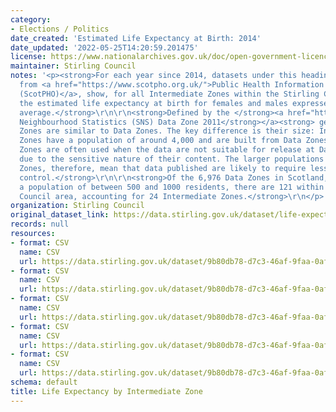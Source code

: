 ```yaml
---
category:
- Elections / Politics
date_created: 'Estimated Life Expectancy at Birth: 2014'
date_updated: '2022-05-25T14:20:59.201475'
license: https://www.nationalarchives.gov.uk/doc/open-government-licence/version/3/
maintainer: Stirling Council
notes: '<p><strong>For each year since 2014, datasets under this heading, sourced
  from <a href="https://www.scotpho.org.uk/">Public Health Information for Scotland
  (ScotPHO)</a>, show, for all Intermediate Zones within the Stirling Council area,
  the estimated life expectancy at birth for females and males expressed as a five-year
  average.</strong>\r\n\r\n<strong>Defined by the </strong><a href="https://www.scotlandscensus.gov.uk/variables-classification/sns-data-zone-2011#:~:text=The%20data%20zone%20geography%20covers,around%20500%20to%201%2C000%20residents."><strong>Scottish
  Neighbourhood Statistics (SNS) Data Zone 2011</strong></a><strong> geography, Intermediate
  Zones are similar to Data Zones. The key difference is their size: Intermediate
  Zones have a population of around 4,000 and are built from Data Zones. Intermediate
  Zones are often used when the data are not suitable for release at Data Zone level
  due to the sensitive nature of their content. The larger populations of Intermediate
  Zones, therefore, mean that data published are likely to require less rigorous disclosure
  control.</strong>\r\n\r\n<strong>Of the 6,976 Data Zones in Scotland, each covering
  a population of between 500 and 1000 residents, there are 121 within the Stirling
  Council area, accounting for 24 Intermediate Zones.</strong>\r\n</p>'
organization: Stirling Council
original_dataset_link: https://data.stirling.gov.uk/dataset/life-expectancy-by-intermediate-zone
records: null
resources:
- format: CSV
  name: CSV
  url: https://data.stirling.gov.uk/dataset/9b80db78-d7c3-46af-9faa-0afcc1e61bf2/resource/b5744af3-eab3-4890-8084-a3972c658e66/download/20220602-stirling-life-expectancy-by-intermediate-zone-2014.csv
- format: CSV
  name: CSV
  url: https://data.stirling.gov.uk/dataset/9b80db78-d7c3-46af-9faa-0afcc1e61bf2/resource/0443cbe0-de32-4dc7-a567-52a0318c4550/download/20220602-stirling-life-expectancy-by-intermediate-zone-2015.csv
- format: CSV
  name: CSV
  url: https://data.stirling.gov.uk/dataset/9b80db78-d7c3-46af-9faa-0afcc1e61bf2/resource/636ae298-275e-4d88-9ef9-3d3dc2e8bf0d/download/20220602-stirling-life-expectancy-by-intermediate-zone-2016.csv
- format: CSV
  name: CSV
  url: https://data.stirling.gov.uk/dataset/9b80db78-d7c3-46af-9faa-0afcc1e61bf2/resource/9d968468-24f3-4212-b40a-82d3bacc3c09/download/20220602-stirling-life-expectancy-by-intermediate-zone-2017.csv
- format: CSV
  name: CSV
  url: https://data.stirling.gov.uk/dataset/9b80db78-d7c3-46af-9faa-0afcc1e61bf2/resource/0508fb93-75b1-46cf-ae1a-5a951525500a/download/20220602-stirling-life-expectancy-by-intermediate-zone-2018.csv
schema: default
title: Life Expectancy by Intermediate Zone
---
```

